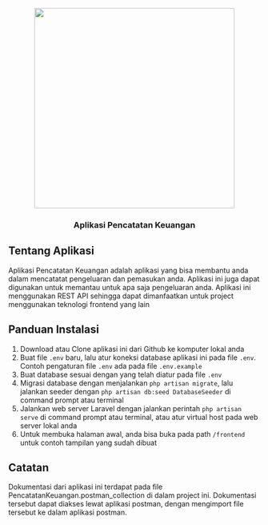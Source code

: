 <p align="center"><a href="https://laravel.com" target="_blank"><img src="https://raw.githubusercontent.com/laravel/art/master/logo-lockup/5%20SVG/2%20CMYK/1%20Full%20Color/laravel-logolockup-cmyk-red.svg" width="400"></a></p>

<h3 align="center">Aplikasi Pencatatan Keuangan</h3>

## Tentang Aplikasi

Aplikasi Pencatatan Keuangan adalah aplikasi yang bisa membantu anda dalam mencatatat pengeluaran dan pemasukan anda. Aplikasi ini juga dapat digunakan untuk memantau untuk apa saja pengeluaran anda. Aplikasi ini menggunakan REST API sehingga dapat dimanfaatkan untuk project menggunakan teknologi frontend yang lain

## Panduan Instalasi

1. Download atau Clone aplikasi ini dari Github ke komputer lokal anda
2. Buat file `.env` baru, lalu atur koneksi database aplikasi ini pada file `.env`. Contoh pengaturan file `.env` ada pada file `.env.example`
3. Buat database sesuai dengan yang telah diatur pada file `.env`
4. Migrasi database dengan menjalankan `php artisan migrate`, lalu jalankan seeder dengan `php artisan db:seed DatabaseSeeder` di command prompt atau terminal
5. Jalankan web server Laravel dengan jalankan perintah `php artisan serve` di command prompt atau terminal, atau atur virtual host pada web server lokal anda
6. Untuk membuka halaman awal, anda bisa buka pada path `/frontend` untuk contoh tampilan yang sudah dibuat

## Catatan

Dokumentasi dari aplikasi ini terdapat pada file PencatatanKeuangan.postman_collection di dalam project ini. Dokumentasi tersebut dapat diakses lewat aplikasi postman, dengan mengimport file tersebut ke dalam aplikasi postman. 
